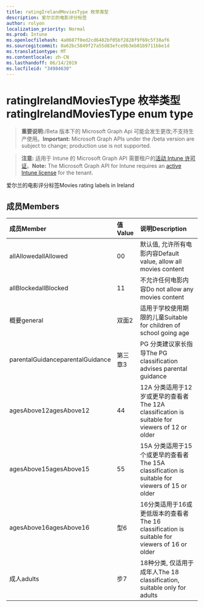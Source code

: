 ```yaml
---
title: ratingIrelandMoviesType 枚举类型
description: 爱尔兰的电影评分标签
author: rolyon
localization_priority: Normal
ms.prod: Intune
ms.openlocfilehash: 4a0687f0ed2cd6482bf05bf2828f9f69c5f38af6
ms.sourcegitcommit: 0a62bc5849f27a55d83efce9b3eb01b9711bbe1d
ms.translationtype: MT
ms.contentlocale: zh-CN
ms.lasthandoff: 06/14/2019
ms.locfileid: "34984630"
---
```

# <a name="ratingirelandmoviestype-enum-type"></a><span data-ttu-id="4a2f2-103">ratingIrelandMoviesType 枚举类型</span><span class="sxs-lookup"><span data-stu-id="4a2f2-103">ratingIrelandMoviesType enum type</span></span>

> <span data-ttu-id="4a2f2-104">**重要说明:**/Beta 版本下的 Microsoft Graph Api 可能会发生更改;不支持生产使用。</span><span class="sxs-lookup"><span data-stu-id="4a2f2-104">**Important:** Microsoft Graph APIs under the /beta version are subject to change; production use is not supported.</span></span>

> <span data-ttu-id="4a2f2-105">**注意:** 适用于 Intune 的 Microsoft Graph API 需要租户的[活动 Intune 许可证](https://go.microsoft.com/fwlink/?linkid=839381)。</span><span class="sxs-lookup"><span data-stu-id="4a2f2-105">**Note:** The Microsoft Graph API for Intune requires an [active Intune license](https://go.microsoft.com/fwlink/?linkid=839381) for the tenant.</span></span>

<span data-ttu-id="4a2f2-106">爱尔兰的电影评分标签</span><span class="sxs-lookup"><span data-stu-id="4a2f2-106">Movies rating labels in Ireland</span></span>

## <a name="members"></a><span data-ttu-id="4a2f2-107">成员</span><span class="sxs-lookup"><span data-stu-id="4a2f2-107">Members</span></span>
|<span data-ttu-id="4a2f2-108">成员</span><span class="sxs-lookup"><span data-stu-id="4a2f2-108">Member</span></span>|<span data-ttu-id="4a2f2-109">值</span><span class="sxs-lookup"><span data-stu-id="4a2f2-109">Value</span></span>|<span data-ttu-id="4a2f2-110">说明</span><span class="sxs-lookup"><span data-stu-id="4a2f2-110">Description</span></span>|
|:---|:---|:---|
|<span data-ttu-id="4a2f2-111">allAllowed</span><span class="sxs-lookup"><span data-stu-id="4a2f2-111">allAllowed</span></span>|<span data-ttu-id="4a2f2-112">0</span><span class="sxs-lookup"><span data-stu-id="4a2f2-112">0</span></span>|<span data-ttu-id="4a2f2-113">默认值, 允许所有电影内容</span><span class="sxs-lookup"><span data-stu-id="4a2f2-113">Default value, allow all movies content</span></span>|
|<span data-ttu-id="4a2f2-114">allBlocked</span><span class="sxs-lookup"><span data-stu-id="4a2f2-114">allBlocked</span></span>|<span data-ttu-id="4a2f2-115">1</span><span class="sxs-lookup"><span data-stu-id="4a2f2-115">1</span></span>|<span data-ttu-id="4a2f2-116">不允许任何电影内容</span><span class="sxs-lookup"><span data-stu-id="4a2f2-116">Do not allow any movies content</span></span>|
|<span data-ttu-id="4a2f2-117">概要</span><span class="sxs-lookup"><span data-stu-id="4a2f2-117">general</span></span>|<span data-ttu-id="4a2f2-118">双面</span><span class="sxs-lookup"><span data-stu-id="4a2f2-118">2</span></span>|<span data-ttu-id="4a2f2-119">适用于学校使用期限的儿童</span><span class="sxs-lookup"><span data-stu-id="4a2f2-119">Suitable for children of school going age</span></span>|
|<span data-ttu-id="4a2f2-120">parentalGuidance</span><span class="sxs-lookup"><span data-stu-id="4a2f2-120">parentalGuidance</span></span>|<span data-ttu-id="4a2f2-121">第三章</span><span class="sxs-lookup"><span data-stu-id="4a2f2-121">3</span></span>|<span data-ttu-id="4a2f2-122">PG 分类建议家长指导</span><span class="sxs-lookup"><span data-stu-id="4a2f2-122">The PG classification advises parental guidance</span></span>|
|<span data-ttu-id="4a2f2-123">agesAbove12</span><span class="sxs-lookup"><span data-stu-id="4a2f2-123">agesAbove12</span></span>|<span data-ttu-id="4a2f2-124">4</span><span class="sxs-lookup"><span data-stu-id="4a2f2-124">4</span></span>|<span data-ttu-id="4a2f2-125">12A 分类适用于12岁或更早的查看者</span><span class="sxs-lookup"><span data-stu-id="4a2f2-125">The 12A classification is suitable for viewers of 12 or older</span></span>|
|<span data-ttu-id="4a2f2-126">agesAbove15</span><span class="sxs-lookup"><span data-stu-id="4a2f2-126">agesAbove15</span></span>|<span data-ttu-id="4a2f2-127">5</span><span class="sxs-lookup"><span data-stu-id="4a2f2-127">5</span></span>|<span data-ttu-id="4a2f2-128">15A 分类适用于15个或更早的查看者</span><span class="sxs-lookup"><span data-stu-id="4a2f2-128">The 15A classification is suitable for viewers of 15 or older</span></span>|
|<span data-ttu-id="4a2f2-129">agesAbove16</span><span class="sxs-lookup"><span data-stu-id="4a2f2-129">agesAbove16</span></span>|<span data-ttu-id="4a2f2-130">型</span><span class="sxs-lookup"><span data-stu-id="4a2f2-130">6</span></span>|<span data-ttu-id="4a2f2-131">16分类适用于16或更低版本的查看者</span><span class="sxs-lookup"><span data-stu-id="4a2f2-131">The 16 classification is suitable for viewers of 16 or older</span></span>|
|<span data-ttu-id="4a2f2-132">成人</span><span class="sxs-lookup"><span data-stu-id="4a2f2-132">adults</span></span>|<span data-ttu-id="4a2f2-133">步</span><span class="sxs-lookup"><span data-stu-id="4a2f2-133">7</span></span>|<span data-ttu-id="4a2f2-134">18种分类, 仅适用于成年人</span><span class="sxs-lookup"><span data-stu-id="4a2f2-134">The 18 classification, suitable only for adults</span></span>|





